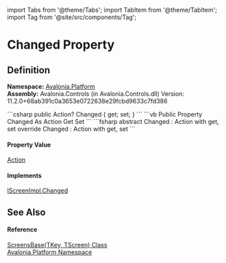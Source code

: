 import Tabs from '@theme/Tabs'; 
import TabItem from '@theme/TabItem'; 
import Tag from '@site/src/components/Tag'; 

# Changed Property




## Definition
**Namespace:** <a href="N_Avalonia_Platform">Avalonia.Platform</a>  
**Assembly:** Avalonia.Controls (in Avalonia.Controls.dll) Version: 11.2.0+68ab391c0a3653e0722638e29fcbd9633c7fd386

<Tabs groupId="api-code-preview">
<TabItem value="csharp" label="C#">
```csharp
public Action? Changed { get; set; }
```
</TabItem>
<TabItem value="vb" label="VB">
```vb
Public Property Changed As Action
	Get
	Set
```
</TabItem>
<TabItem value="fsharp" label="F#">
```fsharp
abstract Changed : Action with get, set
override Changed : Action with get, set
```
</TabItem>
</Tabs>



#### Property Value
<a href="https://learn.microsoft.com/dotnet/api/system.action" target="_blank" rel="noopener noreferrer">Action</a>

#### Implements
<a href="P_Avalonia_Platform_IScreenImpl_Changed">IScreenImpl.Changed</a>  


## See Also


#### Reference
<a href="T_Avalonia_Platform_ScreensBase_2">ScreensBase(TKey, TScreen) Class</a>  
<a href="N_Avalonia_Platform">Avalonia.Platform Namespace</a>  
